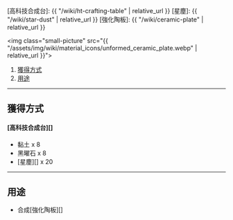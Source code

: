 [高科技合成台]: {{ "/wiki/ht-crafting-table" | relative_url }}
[星塵]: {{ "/wiki/star-dust" | relative_url }}
[強化陶板]: {{ "/wiki/ceramic-plate" | relative_url }}

<img class="small-picture" src="{{ "/assets/img/wiki/material_icons/unformed_ceramic_plate.webp" | relative_url }}">

<div class="article-content">
<ol>
    <li><a href="#獲得方式">獲得方式</a></li>
    <li><a href="#用途">用途</a></li>
</ol>
</div>

---

## 獲得方式

#### [高科技合成台][]

- 黏土 x 8  
- 黑曜石 x 8  
- [星塵][] x 20  

---

## 用途

- 合成[強化陶板][]
